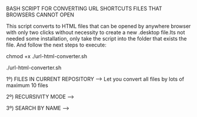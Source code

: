 BASH SCRIPT FOR CONVERTING URL SHORTCUTS FILES THAT BROWSERS CANNOT OPEN 

This script converts to HTML files that can be opened by anywhere browser with only two clicks 
without necessity to create a new .desktop file.Its not needed some installation, only take the 
script into the folder that exists the file. And follow the next steps to execute: 

chmod +x ./url-html-converter.sh

./url-html-converter.sh

1º) FILES IN CURRENT REPOSITORY --> Let you convert all files by lots of maximum 10 files

2º) RECURSIVITY MODE -->

3º) SEARCH BY NAME -->


